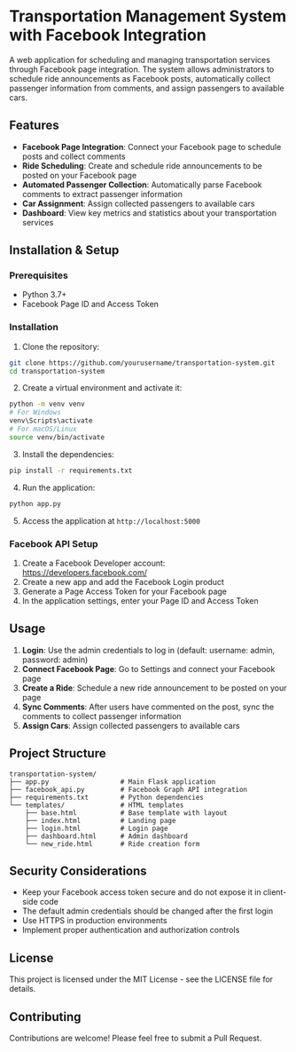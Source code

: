 # Transportation Management System with Facebook Integration

A web application for scheduling and managing transportation services through Facebook page integration. The system allows administrators to schedule ride announcements as Facebook posts, automatically collect passenger information from comments, and assign passengers to available cars.

## Features

- **Facebook Page Integration**: Connect your Facebook page to schedule posts and collect comments
- **Ride Scheduling**: Create and schedule ride announcements to be posted on your Facebook page
- **Automated Passenger Collection**: Automatically parse Facebook comments to extract passenger information
- **Car Assignment**: Assign collected passengers to available cars
- **Dashboard**: View key metrics and statistics about your transportation services

## Installation & Setup

### Prerequisites

- Python 3.7+
- Facebook Page ID and Access Token

### Installation

1. Clone the repository:

```bash
git clone https://github.com/yourusername/transportation-system.git
cd transportation-system
```

2. Create a virtual environment and activate it:

```bash
python -m venv venv
# For Windows
venv\Scripts\activate
# For macOS/Linux
source venv/bin/activate
```

3. Install the dependencies:

```bash
pip install -r requirements.txt
```

4. Run the application:

```bash
python app.py
```

5. Access the application at `http://localhost:5000`

### Facebook API Setup

1. Create a Facebook Developer account: https://developers.facebook.com/
2. Create a new app and add the Facebook Login product
3. Generate a Page Access Token for your Facebook page
4. In the application settings, enter your Page ID and Access Token

## Usage

1. **Login**: Use the admin credentials to log in (default: username: admin, password: admin)
2. **Connect Facebook Page**: Go to Settings and connect your Facebook page
3. **Create a Ride**: Schedule a new ride announcement to be posted on your page
4. **Sync Comments**: After users have commented on the post, sync the comments to collect passenger information
5. **Assign Cars**: Assign collected passengers to available cars

## Project Structure

```
transportation-system/
├── app.py                  # Main Flask application
├── facebook_api.py         # Facebook Graph API integration
├── requirements.txt        # Python dependencies
└── templates/              # HTML templates
    ├── base.html           # Base template with layout
    ├── index.html          # Landing page
    ├── login.html          # Login page
    ├── dashboard.html      # Admin dashboard
    └── new_ride.html       # Ride creation form
```

## Security Considerations

- Keep your Facebook access token secure and do not expose it in client-side code
- The default admin credentials should be changed after the first login
- Use HTTPS in production environments
- Implement proper authentication and authorization controls

## License

This project is licensed under the MIT License - see the LICENSE file for details.

## Contributing

Contributions are welcome! Please feel free to submit a Pull Request.
